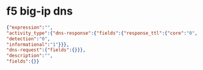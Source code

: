 f5 big-ip dns
=============

```JSON
{"expression":"",
"activity_type":{"dns-response":{"fields":{"response_ttl":{"core":"0",
"detection":"0",
"informational":"1"}}},
"dns-request":{"fields":{}}},
"description":"",
"fields":{}}
```